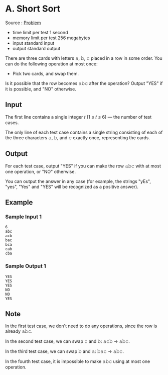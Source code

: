 # A. Short Sort

Source : [Problem](https://codeforces.com/problemset/problem/1873/A)

- time limit per test 1 second
- memory limit per test 256 megabytes
- input standard input
- output standard output

There are three cards with letters 𝚊, 𝚋, 𝚌 placed in a row in some order. You can do the following operation at most once:

- Pick two cards, and swap them.

Is it possible that the row becomes 𝚊𝚋𝚌 after the operation? Output "YES" if it is possible, and "NO" otherwise.

## Input

The first line contains a single integer 𝑡 (1 ≤ 𝑡 ≤ 6) — the number of test cases.

The only line of each test case contains a single string consisting of each of the three characters 𝚊, 𝚋, and 𝚌 exactly once, representing the cards.

## Output

For each test case, output "YES" if you can make the row 𝚊𝚋𝚌 with at most one operation, or "NO" otherwise.

You can output the answer in any case (for example, the strings "yEs", "yes", "Yes" and "YES" will be recognized as a positive answer).

## Example

### Sample Input 1

    6
    abc
    acb
    bac
    bca
    cab
    cba

### Sample Output 1

    YES
    YES
    YES
    NO
    NO
    YES

## Note

In the first test case, we don't need to do any operations, since the row is already 𝚊𝚋𝚌.

In the second test case, we can swap 𝚌 and 𝚋: 𝚊𝚌𝚋 → 𝚊𝚋𝚌.

In the third test case, we can swap 𝚋 and 𝚊: 𝚋𝚊𝚌 → 𝚊𝚋𝚌.

In the fourth test case, it is impossible to make 𝚊𝚋𝚌 using at most one operation.
